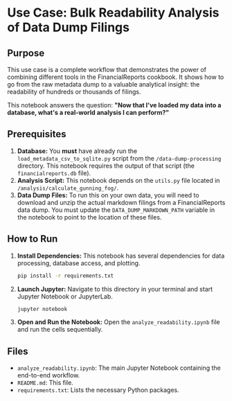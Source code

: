 # Use Case: Bulk Readability Analysis of Data Dump Filings

## Purpose

This use case is a complete workflow that demonstrates the power of combining different tools in the FinancialReports cookbook. It shows how to go from the raw metadata dump to a valuable analytical insight: the readability of hundreds or thousands of filings.

This notebook answers the question: **"Now that I've loaded my data into a database, what's a real-world analysis I can perform?"**

## Prerequisites

1.  **Database:** You **must** have already run the `load_metadata_csv_to_sqlite.py` script from the `/data-dump-processing` directory. This notebook requires the output of that script (the `financialreports.db` file).
2.  **Analysis Script:** This notebook depends on the `utils.py` file located in `/analysis/calculate_gunning_fog/`.
3.  **Data Dump Files:** To run this on your own data, you will need to download and unzip the actual markdown filings from a FinancialReports data dump. You must update the `DATA_DUMP_MARKDOWN_PATH` variable in the notebook to point to the location of these files.

## How to Run

1.  **Install Dependencies:**
    This notebook has several dependencies for data processing, database access, and plotting.
    ```bash
    pip install -r requirements.txt
    ```

2.  **Launch Jupyter:**
    Navigate to this directory in your terminal and start Jupyter Notebook or JupyterLab.
    ```bash
    jupyter notebook
    ```

3.  **Open and Run the Notebook:**
    Open the `analyze_readability.ipynb` file and run the cells sequentially.

## Files

* `analyze_readability.ipynb`: The main Jupyter Notebook containing the end-to-end workflow.
* `README.md`: This file.
* `requirements.txt`: Lists the necessary Python packages.